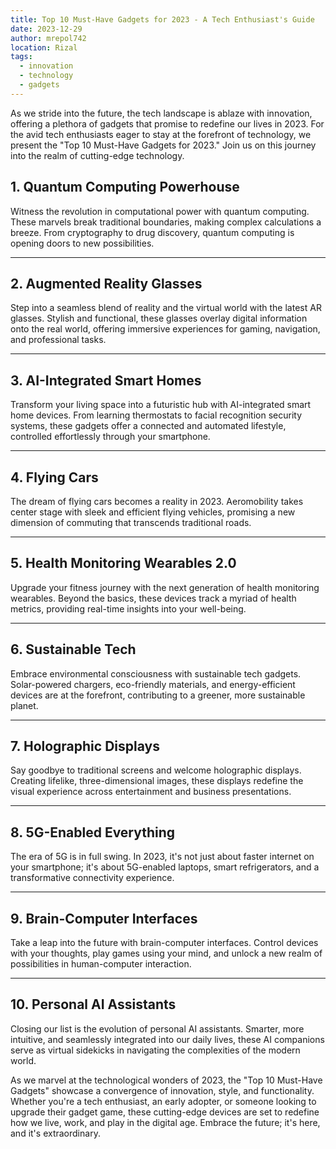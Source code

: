 ```yaml
---
title: Top 10 Must-Have Gadgets for 2023 - A Tech Enthusiast's Guide
date: 2023-12-29
author: mrepol742
location: Rizal  
tags:
  - innovation
  - technology
  - gadgets
---
```


As we stride into the future, the tech landscape is ablaze with innovation, offering a plethora of gadgets that promise to redefine our lives in 2023. For the avid tech enthusiasts eager to stay at the forefront of technology, we present the "Top 10 Must-Have Gadgets for 2023." Join us on this journey into the realm of cutting-edge technology.

## 1. **Quantum Computing Powerhouse**

Witness the revolution in computational power with quantum computing. These marvels break traditional boundaries, making complex calculations a breeze. From cryptography to drug discovery, quantum computing is opening doors to new possibilities.

---

## 2. **Augmented Reality Glasses**

Step into a seamless blend of reality and the virtual world with the latest AR glasses. Stylish and functional, these glasses overlay digital information onto the real world, offering immersive experiences for gaming, navigation, and professional tasks.

---

## 3. **AI-Integrated Smart Homes**

Transform your living space into a futuristic hub with AI-integrated smart home devices. From learning thermostats to facial recognition security systems, these gadgets offer a connected and automated lifestyle, controlled effortlessly through your smartphone.

---

## 4. **Flying Cars**

The dream of flying cars becomes a reality in 2023. Aeromobility takes center stage with sleek and efficient flying vehicles, promising a new dimension of commuting that transcends traditional roads.

---

## 5. **Health Monitoring Wearables 2.0**

Upgrade your fitness journey with the next generation of health monitoring wearables. Beyond the basics, these devices track a myriad of health metrics, providing real-time insights into your well-being.

---

## 6. **Sustainable Tech**

Embrace environmental consciousness with sustainable tech gadgets. Solar-powered chargers, eco-friendly materials, and energy-efficient devices are at the forefront, contributing to a greener, more sustainable planet.

---

## 7. **Holographic Displays**

Say goodbye to traditional screens and welcome holographic displays. Creating lifelike, three-dimensional images, these displays redefine the visual experience across entertainment and business presentations.

---

## 8. **5G-Enabled Everything**

The era of 5G is in full swing. In 2023, it's not just about faster internet on your smartphone; it's about 5G-enabled laptops, smart refrigerators, and a transformative connectivity experience.

---

## 9. **Brain-Computer Interfaces**

Take a leap into the future with brain-computer interfaces. Control devices with your thoughts, play games using your mind, and unlock a new realm of possibilities in human-computer interaction.

---

## 10. **Personal AI Assistants**

Closing our list is the evolution of personal AI assistants. Smarter, more intuitive, and seamlessly integrated into our daily lives, these AI companions serve as virtual sidekicks in navigating the complexities of the modern world.


As we marvel at the technological wonders of 2023, the "Top 10 Must-Have Gadgets" showcase a convergence of innovation, style, and functionality. Whether you're a tech enthusiast, an early adopter, or someone looking to upgrade their gadget game, these cutting-edge devices are set to redefine how we live, work, and play in the digital age. Embrace the future; it's here, and it's extraordinary.